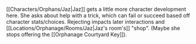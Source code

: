 [[Characters/Orphans/Jaz|Jaz]] gets a little more character development here. She asks about help with a trick, which can fail or succeed based off character stats/choices. Rejecting impacts later interactions and [[Locations/Orphanage/Rooms/Jaz|Jaz's room's]] "shop". (Maybe she stops offering the [[Orphanage Courtyard Key]]).